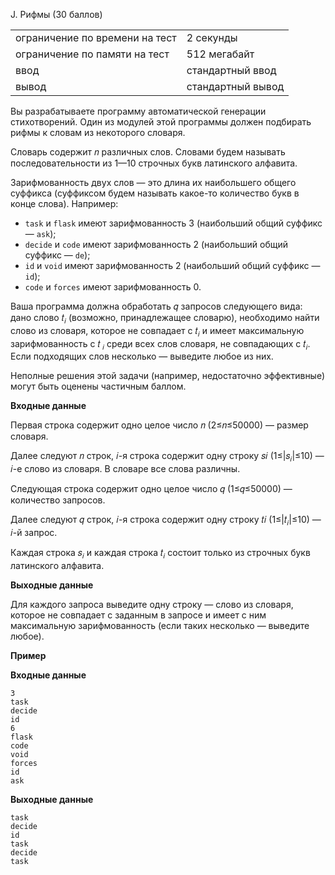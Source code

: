 J. Рифмы (30 баллов)

|                                |                   |                                                                                                   
|--------------------------------|-------------------|
| ограничение по времени на тест | 2 секунды         |
| ограничение по памяти на тест  | 512 мегабайт      |
| ввод                           | стандартный ввод  |
| вывод                          | стандартный вывод |

Вы разрабатываете программу автоматической генерации стихотворений. Один из модулей этой программы должен подбирать
рифмы к словам из некоторого словаря.

Словарь содержит 𝑛 различных слов. Словами будем называть последовательности из 1—10 строчных букв латинского алфавита.

Зарифмованность двух слов — это длина их наибольшего общего суффикса (суффиксом будем называть какое-то количество букв
в конце слова). Например:

* `task` и `flask` имеют зарифмованность 3 (наибольший общий суффикс — `ask`);
* `decide` и `code` имеют зарифмованность 2 (наибольший общий суффикс — `de`);
* `id` и `void` имеют зарифмованность 2 (наибольший общий суффикс — `id`);
* `code` и `forces` имеют зарифмованность 0.

Ваша программа должна обработать 𝑞 запросов следующего вида: дано слово 𝑡<sub>𝑖</sub> (возможно, принадлежащее словарю),
необходимо найти слово из словаря, которое не совпадает с 𝑡<sub>𝑖</sub> и имеет максимальную зарифмованность с 𝑡<sub>
𝑖</sub> среди всех слов словаря, не совпадающих с 𝑡<sub>𝑖</sub>. Если подходящих слов несколько — выведите любое из них.

Неполные решения этой задачи (например, недостаточно эффективные) могут быть оценены частичным баллом.

**Входные данные**

Первая строка содержит одно целое число 𝑛 (2≤𝑛≤50000) — размер словаря.

Далее следуют 𝑛 строк, 𝑖-я строка содержит одну строку 𝑠𝑖 (1≤|𝑠<sub>𝑖</sub>|≤10) — 𝑖-е слово из словаря. В словаре все
слова различны.

Следующая строка содержит одно целое число 𝑞 (1≤𝑞≤50000) — количество запросов.

Далее следуют 𝑞 строк, 𝑖-я строка содержит одну строку 𝑡𝑖 (1≤|𝑡<sub>𝑖</sub>|≤10) — 𝑖-й запрос.

Каждая строка 𝑠<sub>𝑖</sub> и каждая строка 𝑡<sub>𝑖</sub> состоит только из строчных букв латинского алфавита.

**Выходные данные**

Для каждого запроса выведите одну строку — слово из словаря, которое не совпадает с заданным в запросе и имеет с ним
максимальную зарифмованность (если таких несколько — выведите любое).

**Пример**

**Входные данные**

```
3
task
decide
id
6
flask
code
void
forces
id
ask
```

**Выходные данные**

```
task
decide
id
task
decide
task
```
